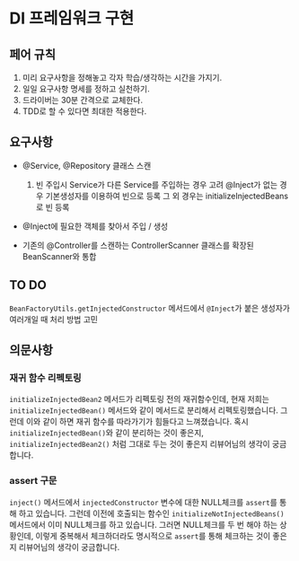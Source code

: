 # DI 프레임워크 구현

## 페어 규칙
1. 미리 요구사항을 정해놓고 각자 학습/생각하는 시간을 가지기.
2. 일일 요구사항 명세를 정하고 실천하기.
3. 드라이버는 30분 간격으로 교체한다.
4. TDD로 할 수 있다면 최대한 적용한다.

## 요구사항

- @Service, @Repository 클래스 스캔
    
    1. 빈 주입시 Service가 다른 Service를 주입하는 경우 고려
        @Inject가 없는 경우 기본생성자를 이용하여 빈으로 등록
        그 외 경우는 initializeInjectedBeans로 빈 등록

- @Inject에 필요한 객체를 찾아서 주입 / 생성
- 기존의 @Controller를 스캔하는 ControllerScanner 클래스를 확장된 BeanScanner와 통합

## TO DO
`BeanFactoryUtils.getInjectedConstructor` 메서드에서 `@Inject`가 붙은 생성자가 여러개일 때 처리 방법 고민 

## 의문사항
### 재귀 함수 리펙토링
`initializeInjectedBean2` 메서드가 리펙토링 전의 재귀함수인데, 현재 저희는 `initializeInjectedBean()` 메서드와 같이 메서드로 분리해서 리펙토링했습니다. 
그런데 이와 같이 하면 재귀 함수를 따라가기가 힘들다고 느껴졌습니다.
혹시 `initializeInjectedBean()`와 같이 분리하는 것이 좋은지, `initializeInjectedBean2()` 처럼 그대로 두는 것이 좋은지 리뷰어님의 생각이 궁금합니다.

### assert 구문
`inject()` 메서드에서 `injectedConstructor` 변수에 대한 NULL체크를 `assert`를 통해 하고 있습니다. 그런데 이전에 호출되는 함수인 `initializeNotInjectedBeans()` 메서드에서 
이미 NULL체크를 하고 있습니다. 그러면 NULL체크를 두 번 해야 하는 상황인데, 이렇게 중복해서 체크하더라도 명시적으로 `assert`를 통해 체크하는 것이 좋은지 리뷰어님의 생각이 궁금합니다.